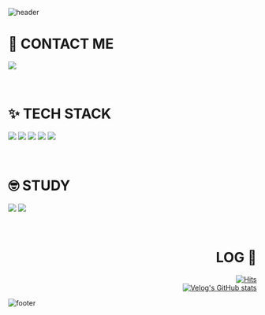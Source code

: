 ![header](https://capsule-render.vercel.app/api?type=slice&color=0:2EAC3D,100:7DC1E1&height=300&text=import%20com.LING_LING👋&&fontSize=52&fontAlign=63&rotate=20&fontAlignY=36)



# 🌈 CONTACT ME 
<div align=left>
  <a href="mailto:linglinging@kakao.com">
    <img src="https://img.shields.io/badge/KakaoMail-FFE01B?style=flat&logo=gmail&logoColor=white&link=mailto:linglinging@kakao.com"/>
  </a>
</div>
<br><br>
  
# ✨ TECH STACK
<div align=left>
    <img src="https://img.shields.io/badge/Java-FFE01B?style=flat-square&logo=coffeescript&logoColor=white"/>
    <img src="https://img.shields.io/badge/Spring-11D057F?style=flat-square&logo=Spring&logoColor=white"/>
    <img src="https://img.shields.io/badge/MySQL-0099ff?style=flat-square&logo=mysql&logoColor=white"/>
    <img src="https://img.shields.io/badge/JavaScript-ffcc00?style=flat-square&logo=javascript&logoColor=white"/>
    <img src="https://img.shields.io/badge/HTML5-E34F26?style=flat-square&logo=html5&logoColor=white"/>
</div>
<br><br>
  
# 🤓 STUDY
<div align=left>
    <img src="https://img.shields.io/badge/SpringSecurity-11D057?style=flat-square&logo=springsecurity&logoColor=white"/>
    <img src="https://img.shields.io/badge/AWS-ff9900?style=flat-square&logo=amazonaws&logoColor=white"/>
</div>
<br><br>

<div align=right>

# LOG 🌱
  [![Hits](https://hits.seeyoufarm.com/api/count/incr/badge.svg?url=https%3A%2F%2Fvelog.io%2F%40lingling_23&count_bg=%2379C83D&title_bg=%23555555&icon=&icon_color=%23E7E7E7&title=My+Velog&edge_flat=false)](https://hits.seeyoufarm.com) <br>
  [![Velog's GitHub stats](https://velog-readme-stats.vercel.app/api?name=lingling_23)](https://velog.io/@lingling_23)
</div>



![footer](https://capsule-render.vercel.app/api?section=footer&type=slice&color=0:2EAC3D,100:7DC1E1&height=300)
